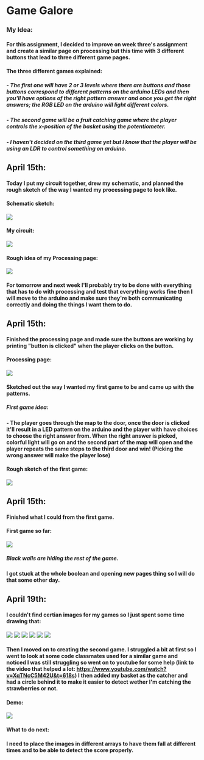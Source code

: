 # Game Galore
### My Idea:
#### For this assignment, I decided to improve on week three's assignment and create a similar page on processing but this time with 3 different buttons that lead to three different game pages.
#### The three different games explained:
##### - The first one will have 2 or 3 levels where there are buttons and those buttons correspond to different patterns on the arduino LEDs and then you'll have options of the right pattern answer and once you get the right answers; the RGB LED on the arduino will light different colors.
##### - The second game will be a fruit catching game where the player controls the x-position of the basket using the potentiometer.
##### - I haven't decided on the third game yet but I know that the player will be using an LDR to control something on arduino.
## April 15th:
#### Today I put my circuit together, drew my schematic, and planned the rough sketch of the way I wanted my processing page to look like.

#### Schematic sketch:
![](IMG_0625.JPG)
#### My circuit:
![](IMG_2003.jpg)
#### Rough idea of my Processing page:
![](IMG_0626.JPG)
#### For tomorrow and next week I'll probably try to be done with everything that has to do with processing and test that everything works fine then I will move to the arduino and make sure they're both communicating correctly and doing the things I want them to do.
## April 15th:
#### Finished the processing page and made sure the buttons are working by printing "button is clicked" when the player clicks on the button.
#### Processing page:
![](processingpage.png)
#### Sketched out the way I wanted my first game to be and came up with the patterns.
##### First game idea:
#### - The player goes through the map to the door, once the door is clicked it'll result in a LED pattern on the arduino and the player with have choices to choose the right answer from. When the right answer is picked, colorful light will go on and the second part of the map will open and the player repeats the same steps to the third door and win! (Picking the wrong answer will make the player lose)
#### Rough sketch of the first game:
![](Roughsketch1.JPG)
## April 15th:
#### Finished what I could from the first game.
#### First game so far:
![](firstgame1.png)
##### Black walls are hiding the rest of the game.
#### I got stuck at the whole boolean and opening new pages thing so I will do that some other day.
## April 19th:
#### I couldn't find certian images for my games so I just spent some time drawing that:
![](redLED.PNG)
![](yellowLED.PNG)
![](blueLED.PNG)
![](fly.PNG)
![](strawberry.PNG)
![](redstrawberry.PNG)
#### Then I moved on to creating the second game. I struggled a bit at first so I went to look at some code classmates used for a similar game and noticed I was still struggling so went on to youtube for some help (link to the video that helped a lot: https://www.youtube.com/watch?v=XqTNcC5M42U&t=618s) I then added my basket as the catcher and had a circle behind it to make it easier to detect wether I'm catching the strawberries or not. 
#### Demo: 
![](Strawberrygame1.gif)
#### What to do next:
#### I need to place the images in different arrays to have them fall at different times and to be able to detect the score properly.

